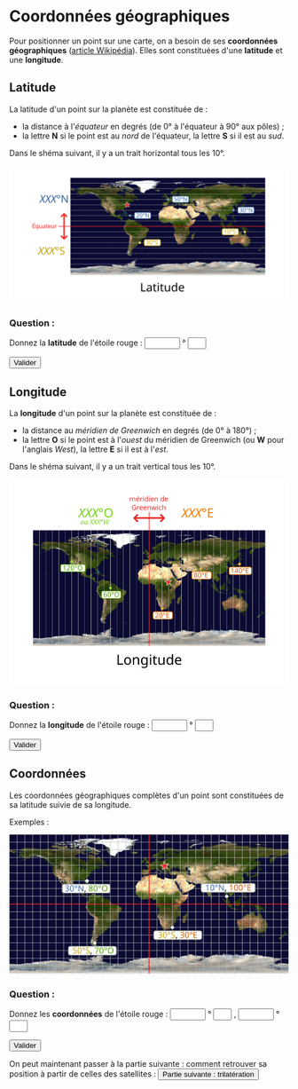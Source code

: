 
<script type="text/javascript">

const questions = {
    latitude : {
        lat1 : 40,
        lat2 : "N",
    },
    longitude : {
        lon1 : 30,
        lon2 : "E",
    },
    coordinates : {
        coordlat1 : 50,
        coordlat2 : "N",
        coordlon1 : 20,
        coordlon2 : "E",
    },
};

answers = {};

API = window.API || window.parent.API;

window.onload = function() {
    if (API) {
        API.LMSInitialize("");

        suspend_data = API.LMSGetValue("cmi.suspend_data");

        if (suspend_data) {
            answers = JSON.parse(suspend_data);
        }

        for (id in answers) {
            document.getElementById(id).value = answers[id];
        }
    }
}

function score() {
    var count = 0;
    var correct = 0;
    for (qid in questions) {
        for (id in questions[qid]) {
            count++;
            if (questions[qid][id] == answers[id])
                correct++;
        }
    }

    return correct*100/count;
}

function validate(questions) {
    for (id in questions) {
        var rep = document.getElementById(id);

        if (rep.value){
            answers[id] = rep.value.replace(',', '.').trim().toUpperCase();
            if (answers[id] == questions[id]) {
                rep.style.backgroundColor='green';
            } else {
                rep.style.backgroundColor='red';
            }
        }
    }

    if (API) {
        API.LMSSetValue("cmi.core.score.raw", score());
        API.LMSSetValue("cmi.suspend_data", JSON.stringify(answers));
        API.LMSSetValue("cmi.core.score.lesson_status", "completed");

        API.LMSCommit("");
    }
}

function nextSCO() {
    if (API) {
        API.LMSSetValue("nav.event","continue"); // Probably Moodle specific
        API.LMSFinish("");
    }
}

</script>

# Coordonnées géographiques

Pour positionner un point sur une carte,
on a besoin de ses **coordonnées géographiques**
([article Wikipédia](https://fr.wikipedia.org/wiki/Coordonn%C3%A9es_g%C3%A9ographiques)).
Elles sont constituées d'une **latitude** et une **longitude**.

## Latitude

La latitude d'un point sur la planète est constituée de :

- la distance à l'*équateur* en degrés (de 0° à l'équateur à 90° aux pôles) ;
- la lettre **N** si le point est au *nord* de l'équateur,
  la lettre **S** si il est au *sud*.

Dans le shéma suivant, il y a un trait horizontal tous les 10°.

![](equirect-map-latitude.png)

### Question :

Donnez la **latitude** de l'étoile rouge :
<input id="lat1" type="number" size="3" step="10" min="0" max="180" title="Latitude">
</input>
°
<input id="lat2" type="text" size="1" maxlength="1" pattern="[sSnNeEwWoO]" title="Latitude">
</input>

<button onclick="validate(questions.latitude);">
Valider
</button>

## Longitude

La **longitude** d'un point sur la planète est constituée de :

- la distance au *méridien de Greenwich* en degrés (de 0° à 180°) ;
- la lettre **O** si le point est à l'*ouest* du méridien de Greenwich
  (ou **W** pour l'anglais *West*),
  la lettre **E** si il est à l'*est*.

Dans le shéma suivant, il y a un trait vertical tous les 10°.

![](equirect-map-longitude.png)

### Question :

Donnez la **longitude** de l'étoile rouge :
<input id="lon1" type="number" size="3" step="10" min="0" max="180" title="Longitude">
</input>
°
<input id="lon2" type="text" size="1" maxlength="1" pattern="[sSnNeEwWoO]" title="Longitude">
</input>

<button onclick="validate(questions.longitude);">
Valider
</button>

## Coordonnées

Les coordonnées géographiques complètes d'un point sont constituées de
sa latitude suivie de sa longitude.

Exemples :

![](equirect-map-coordonnees.png)

### Question :

Donnez les **coordonnées** de l'étoile rouge :
<input id="coordlat1" type="number" size="3" step="10" min="0" max="180" title="Latitude">
</input>
°
<input id="coordlat2" type="text" size="1" maxlength="1" pattern="[sSnNeEwWoO]" title="Latitude">
</input>
,
<input id="coordlon1" type="number" size="3" step="10" min="0" max="180" title="Longitude">
</input>
°
<input id="coordlon2" type="text" size="1" maxlength="1" pattern="[sSnNeEwWoO]" title="Longitude">
</input>

<button onclick="validate(questions.coordinates);">
Valider
</button>

On peut maintenant passer à la partie suivante : comment retrouver sa position
à partir de celles des satellites : 
<button onclick="nextSCO();">
Partie suivante : trilatération
</button>

